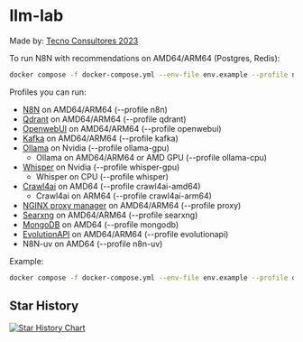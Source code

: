 # llm-lab

Made by: [Tecno Consultores 2023](https://www.tecnoconsultores.net/)

To run N8N with recommendations on AMD64/ARM64 (Postgres, Redis):

```bash
docker compose -f docker-compose.yml --env-file env.example --profile n8n up -d
```

Profiles you can run:

* [N8N](https://github.com/n8n-io/n8n) on AMD64/ARM64 (--profile n8n)
* [Qdrant](https://github.com/qdrant/qdrant) on AMD64/ARM64 (--profile qdrant)
* [OpenwebUI](https://github.com/open-webui/open-webui) on AMD64/ARM64 (--profile openwebui)
* [Kafka](https://github.com/apache/kafka) on AMD64/ARM64 (--profile kafka)
* [Ollama](https://github.com/ollama/ollama) on Nvidia (--profile ollama-gpu)
    + Ollama on AMD64/ARM64 or AMD GPU (--profile ollama-cpu)
* [Whisper](https://github.com/openai/whisper) on Nvidia (--profile whisper-gpu)
    + Whisper on CPU (--profile whisper)
* [Crawl4ai](https://github.com/unclecode/crawl4ai) on AMD64 (--profile crawl4ai-amd64)
    + Crawl4ai on ARM64 (--profile crawl4ai-arm64)
* [NGINX proxy manager](https://github.com/NginxProxyManager/nginx-proxy-manager) on AMD64/ARM64 (--profile proxy)
* [Searxng](https://github.com/searxng/searxng) on AMD64/ARM64 (--profile searxng)
* [MongoDB](https://www.mongodb.com) on AMD64 (--profile mongodb)
* [EvolutionAPI](https://doc.evolution-api.com/v1/en/get-started/introduction) on AMD64/ARM64 (--profile evolutionapi)
* N8N-uv on AMD64 (--profile n8n-uv)

Example:

```bash
docker compose -f docker-compose.yml --env-file env.example --profile openwebui --profile ollama-gpu up -d
```

## Star History

[![Star History Chart](https://api.star-history.com/svg?repos=tecno-consultores/llm-lab&type=Date)](https://www.star-history.com/#tecno-consultores/llm-lab&Date)
